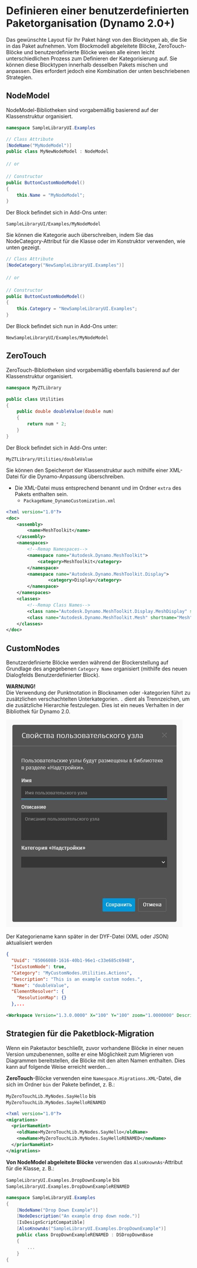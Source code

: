 # Definieren einer benutzerdefinierten Paketorganisation (Dynamo 2.0+) 

Das gewünschte Layout für Ihr Paket hängt von den Blocktypen ab, die Sie in das Paket aufnehmen. Vom Blockmodell abgeleitete Blöcke, ZeroTouch-Blöcke und benutzerdefinierte Blöcke weisen alle einen leicht unterschiedlichen Prozess zum Definieren der Kategorisierung auf. Sie können diese Blocktypen innerhalb desselben Pakets mischen und anpassen. Dies erfordert jedoch eine Kombination der unten beschriebenen Strategien.

## NodeModel
NodeModel-Bibliotheken sind vorgabemäßig basierend auf der Klassenstruktur organisiert.
```C#
namespace SampleLibraryUI.Examples
```
```C#
// Class Attribute
[NodeName("MyNodeModel")]
public class MyNewNodeModel : NodeModel

// or

// Constructor
public ButtonCustomNodeModel()
{
    this.Name = "MyNodeModel";
}

```
Der Block befindet sich in Add-Ons unter:
```
SampleLibraryUI/Examples/MyNodeModel
```

Sie können die Kategorie auch überschreiben, indem Sie das NodeCategory-Attribut für die Klasse oder im Konstruktor verwenden, wie unten gezeigt.
```C#
// Class Attribute
[NodeCategory("NewSampleLibraryUI.Examples")]

// or

// Constructor
public ButtonCustomNodeModel()
{
    this.Category = "NewSampleLibraryUI.Examples";
}
```

Der Block befindet sich nun in Add-Ons unter:
```
NewSampleLibraryUI/Examples/MyNodeModel
```

## ZeroTouch

ZeroTouch-Bibliotheken sind vorgabemäßig ebenfalls basierend auf der Klassenstruktur organisiert.

```C#
namespace MyZTLibrary
```

```C#
public class Utilities
{
    public double doubleValue(double num)
    {
        return num * 2;
    }
}
```

Der Block befindet sich in Add-Ons unter:

```
MyZTLibrary/Utilities/doubleValue
```

Sie können den Speicherort der Klassenstruktur auch mithilfe einer XML-Datei für die Dynamo-Anpassung überschreiben.
- Die XML-Datei muss entsprechend benannt und im Ordner `extra` des Pakets enthalten sein.
    - `PackageName_DynamoCustomization.xml`

```XML
<?xml version="1.0"?>
<doc>
    <assembly>
        <name>MeshToolkit</name>
    </assembly>
    <namespaces>
        <!--Remap Namespaces-->
        <namespace name="Autodesk.Dynamo.MeshToolkit">
            <category>MeshToolkit</category>
        </namespace>
        <namespace name="Autodesk.Dynamo.MeshToolkit.Display">
                <category>Display</category>
        </namespace>
    </namespaces>
    <classes>
        <!--Remap Class Names-->
        <class name="Autodesk.Dynamo.MeshToolkit.Display.MeshDisplay" shortname="MeshDisplay"/>
        <class name="Autodesk.Dynamo.MeshToolkit.Mesh" shortname="Mesh"/>
    </classes>
</doc>

```

## CustomNodes

Benutzerdefinierte Blöcke werden während der Blockerstellung auf Grundlage des angegebenen `Category Name` organisiert (mithilfe des neuen Dialogfelds Benutzerdefinierter Block).  

**WARNUNG!** <br>
Die Verwendung der Punktnotation in Blocknamen oder -kategorien führt zu zusätzlichen verschachtelten Unterkategorien. `.` dient als Trennzeichen, um die zusätzliche Hierarchie festzulegen. Dies ist ein neues Verhalten in der Bibliothek für Dynamo 2.0.

![Eigenschaften von benutzerdefinierten Blöcken](images/custom-node-properties.jpg)

Der Kategoriename kann später in der DYF-Datei (XML oder JSON) aktualisiert werden

```JSON
{
  "Uuid": "85066088-1616-40b1-96e1-c33e685c6948",
  "IsCustomNode": true,
  "Category": "MyCustomNodes.Utilities.Actions",
  "Description": "This is an example custom nodes.",
  "Name": "doubleValue",
  "ElementResolver": {
    "ResolutionMap": {}
  },...
```

```XML
<Workspace Version="1.3.0.0000" X="100" Y="100" zoom="1.0000000" Description="This is an example custom nodes." Category="MyCustomNodes.Utilities.Actions" Name="doubleValue" ID="85066088-1616-40b1-96e1-c33e685c6948">
```

## Strategien für die Paketblock-Migration

Wenn ein Paketautor beschließt, zuvor vorhandene Blöcke in einer neuen Version umzubenennen, sollte er eine Möglichkeit zum Migrieren von Diagrammen bereitstellen, die Blöcke mit den alten Namen enthalten. Dies kann auf folgende Weise erreicht werden...

**ZeroTouch**-Blöcke verwenden eine `Namespace.Migrations.XML`-Datei, die sich im Ordner `bin` der Pakete befindet, z. B.:

`MyZeroTouchLib.MyNodes.SayHello` bis `MyZeroTouchLib.MyNodes.SayHelloRENAMED`
```XML
<?xml version="1.0"?>
<migrations>
  <priorNameHint>
    <oldName>MyZeroTouchLib.MyNodes.SayHello</oldName>
    <newName>MyZeroTouchLib.MyNodes.SayHelloRENAMED</newName>
  </priorNameHint>
</migrations>
```

**Von NodeModel abgeleitete Blöcke** verwenden das `AlsoKnownAs`-Attribut für die Klasse, z. B.:

`SampleLibraryUI.Examples.DropDownExample` bis `SampleLibraryUI.Examples.DropDownExampleRENAMED`
```C#
namespace SampleLibraryUI.Examples
{
    [NodeName("Drop Down Example")]
    [NodeDescription("An example drop down node.")]
    [IsDesignScriptCompatible]
    [AlsoKnownAs("SampleLibraryUI.Examples.DropDownExample")]
    public class DropDownExampleRENAMED : DSDropDownBase
    {
        ...
    }
{
```
